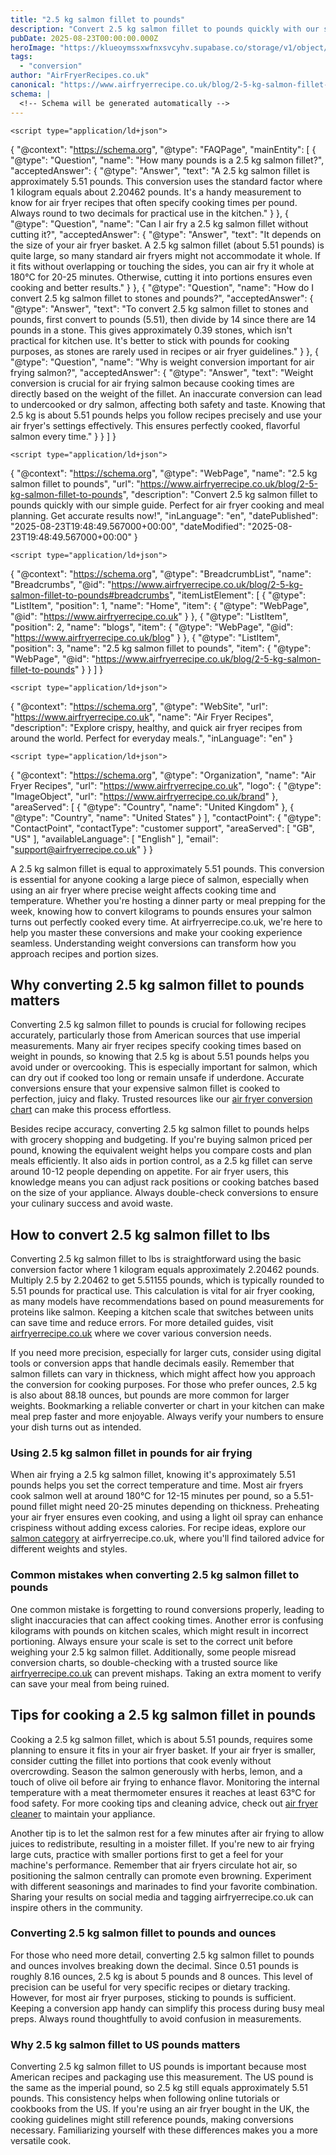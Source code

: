 ```yaml
---
title: "2.5 kg salmon fillet to pounds"
description: "Convert 2.5 kg salmon fillet to pounds quickly with our simple guide. Perfect for air fryer cooking and meal planning. Get accurate results now!"
pubDate: 2025-08-23T00:00:00.000Z
heroImage: "https://klueoymssxwfnxsvcyhv.supabase.co/storage/v1/object/public/Shmucket/2-5-kg-salmon-fillet-to-pounds.webp"
tags:
  - "conversion"
author: "AirFryerRecipes.co.uk"
canonical: "https://www.airfryerrecipe.co.uk/blog/2-5-kg-salmon-fillet-to-pounds"
schema: |
  <!-- Schema will be generated automatically -->
---
```

<script type="application/ld+json">
{
    "@context": "https://schema.org",
    "@type": "BlogPosting",
    "url": "https://www.airfryerrecipe.co.uk/blog/2-5-kg-salmon-fillet-to-pounds",
    "mainEntityOfPage": {
        "@type": "WebPage",
        "@id": "https://www.airfryerrecipe.co.uk/blog/2-5-kg-salmon-fillet-to-pounds"
    },
    "headline": "Easy 2.5 kg salmon fillet to pounds conversion guide",
    "description": "Convert 2.5 kg salmon fillet to pounds quickly with our simple guide. Perfect for air fryer cooking and meal planning. Get accurate results now!",
    "author": {
        "@type": "Person",
        "name": "AirFryerRecipes.co.uk",
        "url": "https://www.airfryerrecipe.co.uk/about",
        "image": {
            "@type": "ImageObject",
            "url": "https://klueoymssxwfnxsvcyhv.supabase.co/storage/v1/object/public/Shmucket/Me.jpg"
        }
    },
    "publisher": {
        "@type": "Organization",
        "name": "Air Fryer Recipe",
        "logo": {
            "@type": "ImageObject",
            "url": "https://cdn.prod.website-files.com/68224a465dfe9a7ab4f57570/6844191451a8b2f1e37e63cc_Untitled%20design%20-%202025-06-05T205644.948%20(1).png"
        }
    },
    "datePublished": "2025-08-23T19:48:49.567Z",
    "dateModified": "2025-08-23T19:48:49.567Z",
    "image": {
        "@type": "ImageObject",
        "url": "https://klueoymssxwfnxsvcyhv.supabase.co/storage/v1/object/public/Shmucket/2-5-kg-salmon-fillet-to-pounds.webp"
    },
    "about": {
        "@type": "Thing",
        "name": "Conversion"
    },
    "articleSection": "Conversion",
    "inLanguage": "en-GB"
}
</script>

    <script type="application/ld+json">
{
    "@context": "https://schema.org",
    "@type": "FAQPage",
    "mainEntity": [
        {
            "@type": "Question",
            "name": "How many pounds is a 2.5 kg salmon fillet?",
            "acceptedAnswer": {
                "@type": "Answer",
                "text": "A 2.5 kg salmon fillet is approximately 5.51 pounds. This conversion uses the standard factor where 1 kilogram equals about 2.20462 pounds. It's a handy measurement to know for air fryer recipes that often specify cooking times per pound. Always round to two decimals for practical use in the kitchen."
            }
        },
        {
            "@type": "Question",
            "name": "Can I air fry a 2.5 kg salmon fillet without cutting it?",
            "acceptedAnswer": {
                "@type": "Answer",
                "text": "It depends on the size of your air fryer basket. A 2.5 kg salmon fillet (about 5.51 pounds) is quite large, so many standard air fryers might not accommodate it whole. If it fits without overlapping or touching the sides, you can air fry it whole at 180°C for 20-25 minutes. Otherwise, cutting it into portions ensures even cooking and better results."
            }
        },
        {
            "@type": "Question",
            "name": "How do I convert 2.5 kg salmon fillet to stones and pounds?",
            "acceptedAnswer": {
                "@type": "Answer",
                "text": "To convert 2.5 kg salmon fillet to stones and pounds, first convert to pounds (5.51), then divide by 14 since there are 14 pounds in a stone. This gives approximately 0.39 stones, which isn't practical for kitchen use. It's better to stick with pounds for cooking purposes, as stones are rarely used in recipes or air fryer guidelines."
            }
        },
        {
            "@type": "Question",
            "name": "Why is weight conversion important for air frying salmon?",
            "acceptedAnswer": {
                "@type": "Answer",
                "text": "Weight conversion is crucial for air frying salmon because cooking times are directly based on the weight of the fillet. An inaccurate conversion can lead to undercooked or dry salmon, affecting both safety and taste. Knowing that 2.5 kg is about 5.51 pounds helps you follow recipes precisely and use your air fryer's settings effectively. This ensures perfectly cooked, flavorful salmon every time."
            }
        }
    ]
}
</script>

    <script type="application/ld+json">
{
    "@context": "https://schema.org",
    "@type": "WebPage",
    "name": "2.5 kg salmon fillet to pounds",
    "url": "https://www.airfryerrecipe.co.uk/blog/2-5-kg-salmon-fillet-to-pounds",
    "description": "Convert 2.5 kg salmon fillet to pounds quickly with our simple guide. Perfect for air fryer cooking and meal planning. Get accurate results now!",
    "inLanguage": "en",
    "datePublished": "2025-08-23T19:48:49.567000+00:00",
    "dateModified": "2025-08-23T19:48:49.567000+00:00"
}
</script>

    <script type="application/ld+json">
{
    "@context": "https://schema.org",
    "@type": "BreadcrumbList",
    "name": "Breadcrumbs",
    "@id": "https://www.airfryerrecipe.co.uk/blog/2-5-kg-salmon-fillet-to-pounds#breadcrumbs",
    "itemListElement": [
        {
            "@type": "ListItem",
            "position": 1,
            "name": "Home",
            "item": {
                "@type": "WebPage",
                "@id": "https://www.airfryerrecipe.co.uk"
            }
        },
        {
            "@type": "ListItem",
            "position": 2,
            "name": "blogs",
            "item": {
                "@type": "WebPage",
                "@id": "https://www.airfryerrecipe.co.uk/blog"
            }
        },
        {
            "@type": "ListItem",
            "position": 3,
            "name": "2.5 kg salmon fillet to pounds",
            "item": {
                "@type": "WebPage",
                "@id": "https://www.airfryerrecipe.co.uk/blog/2-5-kg-salmon-fillet-to-pounds"
            }
        }
    ]
}
</script>

    <script type="application/ld+json">
{
    "@context": "https://schema.org",
    "@type": "WebSite",
    "url": "https://www.airfryerrecipe.co.uk",
    "name": "Air Fryer Recipes",
    "description": "Explore crispy, healthy, and quick air fryer recipes from around the world. Perfect for everyday meals.",
    "inLanguage": "en"
}
</script>

    <script type="application/ld+json">
{
    "@context": "https://schema.org",
    "@type": "Organization",
    "name": "Air Fryer Recipes",
    "url": "https://www.airfryerrecipe.co.uk",
    "logo": {
        "@type": "ImageObject",
        "url": "https://www.airfryerrecipe.co.uk/brand"
    },
    "areaServed": [
        {
            "@type": "Country",
            "name": "United Kingdom"
        },
        {
            "@type": "Country",
            "name": "United States"
        }
    ],
    "contactPoint": {
        "@type": "ContactPoint",
        "contactType": "customer support",
        "areaServed": [
            "GB",
            "US"
        ],
        "availableLanguage": [
            "English"
        ],
        "email": "support@airfryerrecipe.co.uk"
    }
}
</script>

<p>A 2.5 kg salmon fillet is equal to approximately 5.51 pounds. This conversion is essential for anyone cooking a large piece of salmon, especially when using an air fryer where precise weight affects cooking time and temperature. Whether you're hosting a dinner party or meal prepping for the week, knowing how to convert kilograms to pounds ensures your salmon turns out perfectly cooked every time. At airfryerrecipe.co.uk, we're here to help you master these conversions and make your cooking experience seamless. Understanding weight conversions can transform how you approach recipes and portion sizes.</p>

<h2>Why converting 2.5 kg salmon fillet to pounds matters</h2>
<p>Converting 2.5 kg salmon fillet to pounds is crucial for following recipes accurately, particularly those from American sources that use imperial measurements. Many air fryer recipes specify cooking times based on weight in pounds, so knowing that 2.5 kg is about 5.51 pounds helps you avoid under or overcooking. This is especially important for salmon, which can dry out if cooked too long or remain unsafe if underdone. Accurate conversions ensure that your expensive salmon fillet is cooked to perfection, juicy and flaky. Trusted resources like our <a href="https://www.airfryerrecipe.co.uk/air-fryer-conversion-chart">air fryer conversion chart</a> can make this process effortless.</p>
<p>Besides recipe accuracy, converting 2.5 kg salmon fillet to pounds helps with grocery shopping and budgeting. If you're buying salmon priced per pound, knowing the equivalent weight helps you compare costs and plan meals efficiently. It also aids in portion control, as a 2.5 kg fillet can serve around 10-12 people depending on appetite. For air fryer users, this knowledge means you can adjust rack positions or cooking batches based on the size of your appliance. Always double-check conversions to ensure your culinary success and avoid waste.</p>

<h2>How to convert 2.5 kg salmon fillet to lbs</h2>
<p>Converting 2.5 kg salmon fillet to lbs is straightforward using the basic conversion factor where 1 kilogram equals approximately 2.20462 pounds. Multiply 2.5 by 2.20462 to get 5.51155 pounds, which is typically rounded to 5.51 pounds for practical use. This calculation is vital for air fryer cooking, as many models have recommendations based on pound measurements for proteins like salmon. Keeping a kitchen scale that switches between units can save time and reduce errors. For more detailed guides, visit <a href="https://www.airfryerrecipe.co.uk">airfryerrecipe.co.uk</a> where we cover various conversion needs.</p>
<p>If you need more precision, especially for larger cuts, consider using digital tools or conversion apps that handle decimals easily. Remember that salmon fillets can vary in thickness, which might affect how you approach the conversion for cooking purposes. For those who prefer ounces, 2.5 kg is also about 88.18 ounces, but pounds are more common for larger weights. Bookmarking a reliable converter or chart in your kitchen can make meal prep faster and more enjoyable. Always verify your numbers to ensure your dish turns out as intended.</p>

<h3>Using 2.5 kg salmon fillet in pounds for air frying</h3>
<p>When air frying a 2.5 kg salmon fillet, knowing it's approximately 5.51 pounds helps you set the correct temperature and time. Most air fryers cook salmon well at around 180°C for 12-15 minutes per pound, so a 5.51-pound fillet might need 20-25 minutes depending on thickness. Preheating your air fryer ensures even cooking, and using a light oil spray can enhance crispiness without adding excess calories. For recipe ideas, explore our <a href="https://www.airfryerrecipe.co.uk/recipe-category/salmon">salmon category</a> at airfryerrecipe.co.uk, where you'll find tailored advice for different weights and styles.</p>

<h3>Common mistakes when converting 2.5 kg salmon fillet to pounds</h3>
<p>One common mistake is forgetting to round conversions properly, leading to slight inaccuracies that can affect cooking times. Another error is confusing kilograms with pounds on kitchen scales, which might result in incorrect portioning. Always ensure your scale is set to the correct unit before weighing your 2.5 kg salmon fillet. Additionally, some people misread conversion charts, so double-checking with a trusted source like <a href="https://www.airfryerrecipe.co.uk">airfryerrecipe.co.uk</a> can prevent mishaps. Taking an extra moment to verify can save your meal from being ruined.</p>

<h2>Tips for cooking a 2.5 kg salmon fillet in pounds</h2>
<p>Cooking a 2.5 kg salmon fillet, which is about 5.51 pounds, requires some planning to ensure it fits in your air fryer basket. If your air fryer is smaller, consider cutting the fillet into portions that cook evenly without overcrowding. Season the salmon generously with herbs, lemon, and a touch of olive oil before air frying to enhance flavor. Monitoring the internal temperature with a meat thermometer ensures it reaches at least 63°C for food safety. For more cooking tips and cleaning advice, check out <a href="https://www.airfryerrecipe.co.uk/air-fryer-cleaner">air fryer cleaner</a> to maintain your appliance.</p>
<p>Another tip is to let the salmon rest for a few minutes after air frying to allow juices to redistribute, resulting in a moister fillet. If you're new to air frying large cuts, practice with smaller portions first to get a feel for your machine's performance. Remember that air fryers circulate hot air, so positioning the salmon centrally can promote even browning. Experiment with different seasonings and marinades to find your favorite combination. Sharing your results on social media and tagging airfryerrecipe.co.uk can inspire others in the community.</p>

<h3>Converting 2.5 kg salmon fillet to pounds and ounces</h3>
<p>For those who need more detail, converting 2.5 kg salmon fillet to pounds and ounces involves breaking down the decimal. Since 0.51 pounds is roughly 8.16 ounces, 2.5 kg is about 5 pounds and 8 ounces. This level of precision can be useful for very specific recipes or dietary tracking. However, for most air fryer purposes, sticking to pounds is sufficient. Keeping a conversion app handy can simplify this process during busy meal preps. Always round thoughtfully to avoid confusion in measurements.</p>

<h3>Why 2.5 kg salmon fillet to US pounds matters</h3>
<p>Converting 2.5 kg salmon fillet to US pounds is important because most American recipes and packaging use this measurement. The US pound is the same as the imperial pound, so 2.5 kg still equals approximately 5.51 pounds. This consistency helps when following online tutorials or cookbooks from the US. If you're using an air fryer bought in the UK, the cooking guidelines might still reference pounds, making conversions necessary. Familiarizing yourself with these differences makes you a more versatile cook.</p>
